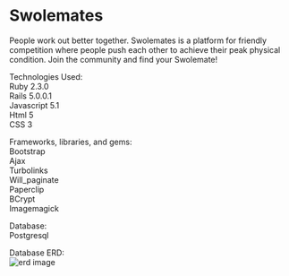 # Swolemates

People work out better together.  Swolemates is a platform for friendly competition where people push each other
to achieve their peak physical condition.  Join the community and find your Swolemate!

Technologies Used: <br>
Ruby 2.3.0 <br>
Rails 5.0.0.1 <br>
Javascript 5.1 <br>
Html 5 <br>
CSS 3 

Frameworks, libraries, and gems: <br>
Bootstrap<br>
Ajax<br>
Turbolinks <br>
Will_paginate<br>
Paperclip<br>
BCrypt<br>
Imagemagick

Database: <br>
Postgresql


Database ERD: <br>
![erd image](http://i.imgur.com/cs8eal6.png)

